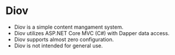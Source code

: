 # Diov

* Diov is a simple content mangament system.
* Diov utilizes ASP.NET Core MVC (C#) with Dapper data access.
* Diov supports almost zero configuration.
* Diov is not intended for general use.
